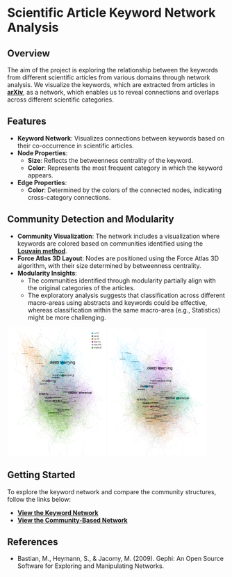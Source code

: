 # **Scientific Article Keyword Network Analysis**

## **Overview**
The aim of the project is exploring the relationship between the keywords from different scientific articles from various domains through network analysis. We visualize the keywords, which are extracted from articles in [**arXiv**](https://arxiv.org/), as a network, which enables us to reveal connections and overlaps across different scientific categories.

## **Features**
- **Keyword Network**: Visualizes connections between keywords based on their co-occurrence in scientific articles.
- **Node Properties**:
  - **Size**: Reflects the betweenness centrality of the keyword.
  - **Color**: Represents the most frequent category in which the keyword appears.
- **Edge Properties**:
  - **Color**: Determined by the colors of the connected nodes, indicating cross-category connections.
 
## **Community Detection and Modularity**
- **Community Visualization**: The network includes a visualization where keywords are colored based on communities identified using the [**Louvain method**](https://en.wikipedia.org/wiki/Louvain_method).
- **Force Atlas 3D Layout**: Nodes are positioned using the Force Atlas 3D algorithm, with their size determined by betweenness centrality.
- **Modularity Insights**: 
  - The communities identified through modularity partially align with the original categories of the articles.
  - The exploratory analysis suggests that classification across different macro-areas using abstracts and keywords could be effective, whereas classification within the same macro-area (e.g., Statistics) might be more challenging.

<p float="left">
  <img src="images/keywords-by-category.png" width="45%" />
  <img src="images/keywords-by-modularity.png" width="45%" />
</p>

## **Getting Started**
To explore the keyword network and compare the community structures, follow the links below:

- [**View the Keyword Network**](https://francescofreni.github.io/keywords-network/network/)
- [**View the Community-Based Network**](https://francescofreni.github.io/keywords-network/networkmod/)

## **References**
- Bastian, M., Heymann, S., & Jacomy, M. (2009). Gephi: An Open Source Software for Exploring and Manipulating Networks.
